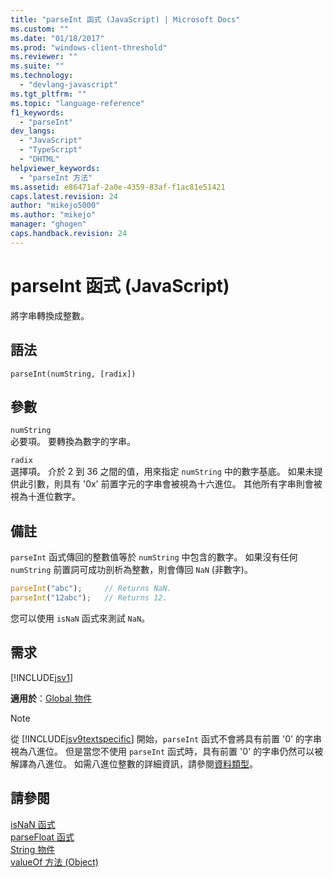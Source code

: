 ```yaml
---
title: "parseInt 函式 (JavaScript) | Microsoft Docs"
ms.custom: ""
ms.date: "01/18/2017"
ms.prod: "windows-client-threshold"
ms.reviewer: ""
ms.suite: ""
ms.technology: 
  - "devlang-javascript"
ms.tgt_pltfrm: ""
ms.topic: "language-reference"
f1_keywords: 
  - "parseInt"
dev_langs: 
  - "JavaScript"
  - "TypeScript"
  - "DHTML"
helpviewer_keywords: 
  - "parseInt 方法"
ms.assetid: e86471af-2a0e-4359-83af-f1ac81e51421
caps.latest.revision: 24
author: "mikejo5000"
ms.author: "mikejo"
manager: "ghogen"
caps.handback.revision: 24
---
```

# parseInt 函式 (JavaScript)
將字串轉換成整數。  
  
## 語法  
  
```  
parseInt(numString, [radix])   
```  
  
## 參數  
 `numString`  
 必要項。  要轉換為數字的字串。  
  
 `radix`  
 選擇項。  介於 2 到 36 之間的值，用來指定 `numString` 中的數字基底。  如果未提供此引數，則具有 '0x' 前置字元的字串會被視為十六進位。  其他所有字串則會被視為十進位數字。  
  
## 備註  
 `parseInt` 函式傳回的整數值等於 `numString` 中包含的數字。  如果沒有任何 `numString` 前置詞可成功剖析為整數，則會傳回 `NaN` \(非數字\)。  
  
```javascript  
parseInt("abc");     // Returns NaN.  
parseInt("12abc");   // Returns 12.  
```  
  
 您可以使用 `isNaN` 函式來測試 `NaN`。  
  
## 需求  
 [!INCLUDE[jsv1](../../javascript/misc/includes/jsv1-md.md)]  
  
 **適用於**：[Global 物件](../../javascript/reference/global-object-javascript.md)  
  
> [!NOTE]
>  從 [!INCLUDE[jsv9textspecific](../../javascript/reference/includes/jsv9textspecific-md.md)] 開始，`parseInt` 函式不會將具有前置 '0' 的字串視為八進位。  但是當您不使用 `parseInt` 函式時，具有前置 '0' 的字串仍然可以被解譯為八進位。  如需八進位整數的詳細資訊，請參閱[資料類型](../../javascript/data-types-javascript.md)。  
  
## 請參閱  
 [isNaN 函式](../../javascript/reference/isnan-function-javascript.md)   
 [parseFloat 函式](../../javascript/reference/parsefloat-function-javascript.md)   
 [String 物件](../../javascript/reference/string-object-javascript.md)   
 [valueOf 方法 \(Object\)](../../javascript/reference/valueof-method-object-javascript.md)